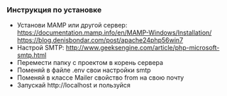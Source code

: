### Инструкция по установке
- Установи MAMP или другой сервер: 
    https://documentation.mamp.info/en/MAMP-Windows/Installation/
    https://blog.denisbondar.com/post/apache24php56win7
- Настрой SMTP: http://www.geeksengine.com/article/php-microsoft-smtp.html
- Перемести папку с проектом в корень сервера
- Поменяй в файле .env свои настройки smtp
- Поменяй в классе Mailer свойство from на свою почту
- Запускай http://localhost и пользуйся
